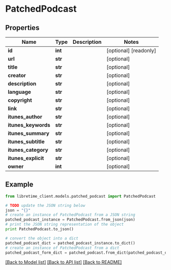 # PatchedPodcast


## Properties

Name | Type | Description | Notes
------------ | ------------- | ------------- | -------------
**id** | **int** |  | [optional] [readonly] 
**url** | **str** |  | [optional] 
**title** | **str** |  | [optional] 
**creator** | **str** |  | [optional] 
**description** | **str** |  | [optional] 
**language** | **str** |  | [optional] 
**copyright** | **str** |  | [optional] 
**link** | **str** |  | [optional] 
**itunes_author** | **str** |  | [optional] 
**itunes_keywords** | **str** |  | [optional] 
**itunes_summary** | **str** |  | [optional] 
**itunes_subtitle** | **str** |  | [optional] 
**itunes_category** | **str** |  | [optional] 
**itunes_explicit** | **str** |  | [optional] 
**owner** | **int** |  | [optional] 

## Example

```python
from libretime_client.models.patched_podcast import PatchedPodcast

# TODO update the JSON string below
json = "{}"
# create an instance of PatchedPodcast from a JSON string
patched_podcast_instance = PatchedPodcast.from_json(json)
# print the JSON string representation of the object
print PatchedPodcast.to_json()

# convert the object into a dict
patched_podcast_dict = patched_podcast_instance.to_dict()
# create an instance of PatchedPodcast from a dict
patched_podcast_form_dict = patched_podcast.from_dict(patched_podcast_dict)
```
[[Back to Model list]](../README.md#documentation-for-models) [[Back to API list]](../README.md#documentation-for-api-endpoints) [[Back to README]](../README.md)


